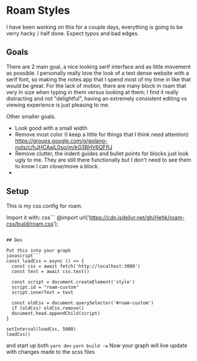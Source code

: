 # Roam Styles

I have been working on this for a couple days, everything is going to be verry hacky / half done. Expect typos and bad
edges.

## Goals

There are 2 main goal, a nice looking serif interface and as little movement as possible. I personally really love the
look of a text dense website with a serif font, so making the notes app that I spend most of my time in like that would
be great. For the lack of motion, there are many block in roam that very in size when typing in them versus looking at
them; I find it really distracting and not "delightful", having an extremely consistent editing vs viewing experience is
just pleasing to me.

Other smaller goals.
  - Look good with a small width
  - Remove most color (I keep a little for things that I think need attention) https://groups.google.com/g/golang-nuts/c/hJHCAaiL0so/m/kG3BHV6QFfIJ
  - Remove clutter, the indent guides and bullet points for blocks just look ugly to me. They are still there
    functionally but I don't need to see them to know I can close/move a block.
  - 

## Setup

This is my css config for roam.

Import it with:
css```
@import url('https://cdn.jsdelivr.net/gh/Hehk/roam-css/build/roam.css');
```

## Dev

Put this into your graph
javascript```
const loadCss = async () => {
  const css = await fetch('http://localhost:3000')
  const text = await css.text()

  const script = document.createElement('style')
  script.id = "roam-custom"
  script.innerText = text

  const oldCss = document.querySelector('#roam-custom')
  if (oldCss) oldCss.remove()
  document.head.appendChild(script)
}

setInterval(loadCss, 5000)
loadCss()
```
and start up both
`yarn dev`
`yarn build -w`
Now your graph will live update with changes made to the scss files
